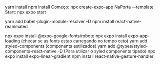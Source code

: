 yarn install
npm install
Começo: npx create-expo-app NaPorta --template 
Start: npx expo start

yarn add babel-plugin-module-resolver -D
npm install react-native-reanimated

npx expo install @expo-google-fonts/roboto
npx expo install expo-app-loading (checar se as fonts estao carregando no tempo ceto)
yarn add styled-components (components estilizados)
yarn add @types/styled-components-react-native -D (Para utilizar o syled components tipado)
npx expo install expo-linear-gradient
npm install react-native-gesture-handler